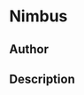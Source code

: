 # Nimbus

## Author

<!-- Insert Your Name Here -->

## Description

<!-- Describe your example here -->

